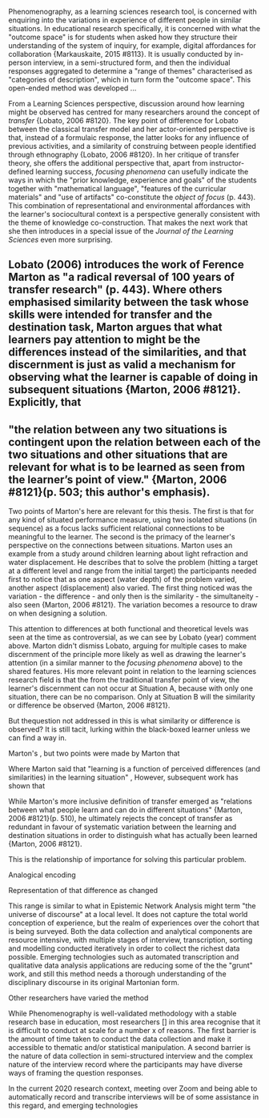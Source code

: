 Phenomenography, as a learning sciences research tool, is concerned with enquiring into the variations in experience of different people in similar situations. In educational research specifically, it is concerned with what the "outcome space" is for students when asked how they structure their understanding of the system of inquiry, for example, digital affordances for collaboration {Markauskaite, 2015 #8113}. It is usually conducted by  in-person interview, in a semi-structured form, and then the individual responses aggregated to determine a "range of themes"  characterised as "categories of description", which in turn form the "outcome space". This open-ended method was developed ...

From a Learning Sciences perspective, discussion around how learning might be observed has centred for many researchers around the concept of _transfer_ {Lobato, 2006 #8120}. The key point of difference for Lobato between the classical transfer model and her actor-oriented perspective is that, instead of a formulaic response, the latter looks for any influence of previous activities, and a similarity of construing between people identified through ethnography {Lobato, 2006 #8120}. In her critique of transfer theory, she offers the additional perspective that, apart from instructor-defined learning success, _focusing phenomena_ can usefully indicate the ways in which the "prior knowledge, experience and goals" of the students together with "mathematical language", "features of the curricular materials" and "use of artifacts" co-constitute the _object of focus_ (p. 443). This combination of representational and environmental affordances with the learner's sociocultural context is a perspective generally consistent with the theme of knowledge co-construction. That makes the next work that she then introduces in a special issue of the _Journal of the Learning Sciences_ even more surprising.

Lobato (2006) introduces the work of Ference Marton as "a radical reversal of 100 years of transfer research" (p. 443). Where others emphasised similarity between the task whose skills were intended for transfer and the destination task, Marton argues that what learners pay attention to might be the differences instead of the similarities, and that discernment is just as valid a mechanism for observing what the learner is capable of doing in subsequent situations {Marton, 2006 #8121}. Explicitly, that
--
"the relation between any two situations is contingent upon the relation between each of the two situations and other situations that are relevant for what is to be learned **as seen from the learner’s point of view**." {Marton, 2006 #8121}(p. 503; this author's emphasis).
--

Two points of Marton's here are relevant for this thesis. The first is that for any kind of situated performance measure, using two isolated situations (in sequence) as a focus lacks sufficient relational connections to be meaningful to the learner. The second is the primacy of the learner's perspective on the connections between situations. Marton uses an example from a study around children learning about light refraction and water displacement. He describes that to solve the problem (hitting a target at a different level and range from the initial target) the participants needed first to notice that as one aspect (water depth) of the problem varied, another aspect (displacement) also varied. The first thing noticed was the variation - the difference - and only then is the similarity - the simultaneity -  also seen {Marton, 2006 #8121}. The variation becomes a resource to draw on when designing a solution.

This attention to differences at both functional and theoretical levels was seen at the time as controversial, as we can see by Lobato (year) comment above. Marton didn't dismiss Lobato, arguing for multiple cases to make discernment of the principle more likely as well as drawing the learner's attention (in a similar manner to the _focusing phenomena_ above) to the shared features. His more relevant point in relation to the learning sciences research field is that the from the traditional transfer point of view, the learner's discernment can not occur at Situation A, because with only one situation, there can be no comparison. Only at Situation B will the similarity or difference be observed {Marton, 2006 #8121}.


But thequestion not addressed in this is what similarity or difference is observed? It is still tacit, lurking within the black-boxed learner unless we can find a way in.

 Marton's , but two points were made by Marton that

 Where Marton said that "learning is a function of perceived differences (and similarities) in the learning situation" ,   However, subsequent work has shown that

While Marton's more inclusive definition of transfer emerged as "relations between what people learn and can do in different situations" {Marton, 2006 #8121}(p. 510), he ultimately rejects the concept of transfer as redundant in favour of  systematic variation between the learning and destination situations in order to distinguish what has actually been learned {Marton, 2006 #8121}.



This is the relationship of importance for solving this particular problem.  



Analogical encoding

Representation of that difference as changed





This range is similar to what in Epistemic Network Analysis might term "the universe of discourse" at a local level. It does not capture the total world conception of experience, but the realm of experiences over the cohort that is being surveyed. Both the data collection and analytical components are resource intensive, with multiple stages of interview, transcription, sorting and modelling conducted iteratively in order to collect the richest data possible. Emerging technologies such as automated transcription and qualitative data analysis applications are reducing some of the the "grunt" work, and still this method needs a thorough understanding of the disciplinary discourse in its original Martonian form.

Other researchers have varied the method

While Phenomenography is well-validated methodology with a stable research base in education, most researchers [] in this area recognise that it is difficult to conduct at scale for a number x of reasons. The first barrier is the amount of time taken to conduct the data collection and make it accessible to thematic and/or statistical manipulation. A second barrier is the nature of data collection in semi-structured interview and the complex nature of the interview record where the participants may have diverse ways of framing the question responses.


In the current 2020 research context, meeting over Zoom and being able to automatically record and transcribe interviews will be of some assistance in this regard, and emerging technologies   
